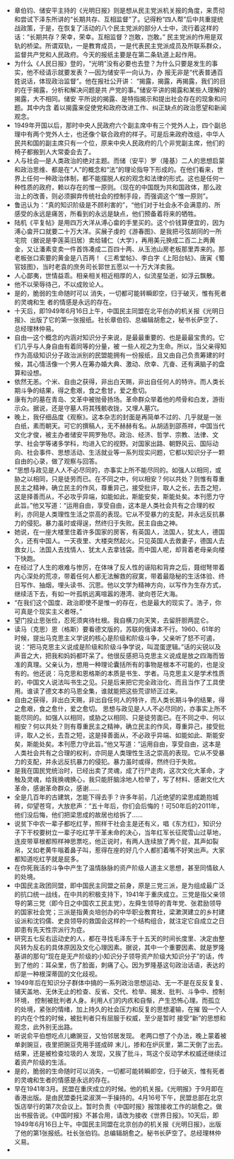 - 章伯钧、储安平主持的《光明日报》则是想从民主党派机关报的角度，来贯彻和尝试下泽东所讲的“长期共存、互相监督”了。记得粉“四人帮”后中共重提统战政策，于是，在恢复了活动的八个民主党派的部分人士中，流行着这样的话：“长期共存？荣幸，荣幸。互相监督？岂敢，岂敢。”
民主党派的作用是双轨的桥梁。所谓双轨，一是教育成员，一是代表民主党派成员及所联系群众，监督共产党和人民政府。今天的报纸主要是在第二条轨道上起作用。
- 为什么《人民日报》登的，“光明”没有必要也去登？为什么只要是发生的事实，他不经请示就要发表？—因为储安平一向认为，办 报无非是“代表普通百姓说话，体现政治监督”。他在报社公开讲： “揭露，揭露，再揭露，我们的目的在于揭露，分析和解决问题是共 产党的事。”储安平讲的揭露和某些人理解的揭露，大不相同。储安 平所说的揭露、是特指揭示和提出社会存在的现象和问题。其中内含 着以揭露来促使党和政府改进工作、纠正缺点的政治愿望和新闻观念。
- 1949年开国以后，那时中央人民政府六个副主席中有三个党外人上，四个副总理中有两个党外人士，也还像个联合政府的样子。可是后来政府改组，中华人民共和国的副主席只有一个位，原来中央人民政府的几个非党副主席，他们的椅子都搬到人大常委会去了。
- 人与社会—是人类政治的绝对主题。而储（安平）罗（隆基）二人的思想启蒙和政治思维、都是在“人”的概念和“法”的理论指导下形成的。在他们看来，世界上任何一种政治体制，都不能摆脱人权的观念和法律的形式。这也是任何一种性质的政府，赖以存在的惟一原则。（现在的中国既为共和国政体，那么政治上的改善，则必须摒弃传统社会的控制手段，而强调这个“惟一原则”。
- 鲁迅认为：“真的知识阶级是不顾利害的”，“他们对于社会永不会满意的、所感受的永远是痛苦，所看到的永远是缺点，他们预备着将来的牺牲。
- 陆机《平复帖》是用四万大洋从溥心畲的手里买的。这个价钱算便宜的，因为溥心畲开口就要二十万大洋。买展子虔的《游春图》、是我把弓弦胡同的一所宅院（据说是李莲英旧居）卖给辅仁（大学），再用美元换成二百二上两黄金，又让潘素变卖一件首饰凑成二百四十两、从玉池山房老板那里弄来的。那老板张口索要的黄金是八百两！《三希堂帖》、李白字《上阳台帖》、唐寅《蜀官妓图》，当时老袁的庶务司长郭世五愿以一十万大洋卖我。
- 人心鄙夷，世情益乖。相亲相关相近相厚的人，似流星坠逝，如浮云飘散。
- 他不以荣辱待己，不以成败论人。
- 是的，脆弱的生命随时可以 消失，一切都可能转瞬即空，归于破灭，惟有死者的灵魂和生 者的情感是永远的存在。
- 十天后，即1949年6月16日上午，中国民主同盟在北平创办的机关报《光明日报》、出版了它的第一张报纸。社长章伯钧、总编辑胡愈之，秘书长萨空了、总经理林仲易。
- 自由—这个概念的内涵对知识分子来说，是最最重要的、也是最最宝贵的。它们几乎与人身自由有着同等的分量，被 一些人视之为生命。所以，当父亲得知作为高级知识分子政治派别的民盟能拥有一份报纸，且又由自己负责筹建的时候，其心情活像一个男人在筹办婚大典、激动、欣幸、亢奋、还有满脑子的盘算和设想。
- 依然无恙。个米、自由之获得，非出白天赐，非出自任何人的特许。而人类长期斗争的结果，得之愈艰，食之愈甘，爱之愈切。
- 康有为的墓在青岛、文革中被抛骨扬场。革命群众举着他的颅骨和白发，游街示众。据说，还是守墓人将其残骸收拢，又埋人墓穴。
- 晚上，我仔细品度《观察》。这本杂志的封面是再简单不过的、几乎就是一张白纸，素而朝天。可它的撰稿人，无不赫赫有名。从胡适到邵燕祥，中国当代文化才俊，被主办者储安平网罗殆尽。政治、经济、哲学、宗教、法律、文学、社会学等诸多学科，均进入它的视野。对国家出路、朝野风云、国际动向、社会事件、思想活动、生活就业等一系列现实问题，它都以知识分子一颗自由的心录，做了观察与回答。
- “思想与政见是人人不必尽同的，亦事实上所不能尽同的。如强人以相同，或胁之以相同，只是徒劳而已。在不同之中，何以相安？何以共处？则惟有尊重民主之精神，确立民主的作风，尊重异己，接受批评，取人之长，去吾之短，这是择善而从，不必攻乎异端，如能如此，斯能安矣，斯能处矣。本刊愿力守此旨。”他又写道：“运用自由，享受自由，这本是人类社会共有之合理的权利，亦同是人类理性生活之崇高的表现。它从不受暴力的支配，并永远反抗暴力的侵犯。暴力虽时或得逞，然终归于失败。民主自由之神。
- 她说，在一座大楼里住着许多国家的房客，有英国人，法国人，犹太人，德国久，还有中国人。一天夜里、大楼突然起火。只见英国人去救妻子，德国人去救女儿、法国人去找情人、犹太人去拿钱袋。而中国人呢，却背着老母亲向楼下快跑。
- 在经过了人生的艰难与惨厉，在体味了反人性的诬陷和背弃之后，聂绀弩带着内心深处的荒凉，带着任何人都无法解救的寂寞，带着最隐秘的生活体验、终日写作、抽烟，埋头读书、沉思。他以文学为精神方向，以写作为生存方式，继续活下去，有如一叶孤帆远离喧嚣的港湾、驶向苍茫大海。
- “在我们这个国度、政治即使不是惟一的存在，也是最大的现实了。浩子，你可真是个现实主义者呀。”
- 望门投止思张俭，忍死须爽待杜根。我自横刀向天笑，去留肝胆两昆仑。
- 读马（克思）恩（格斯）要看德文版的，苏联的俄译本不行。1960、61年的时候，提出马克思主义学说的核心是阶级和阶级斗争，父亲听了怒不可遏，说：“把马克思主义说成是阶级和阶级斗争学说，叫混蛋逻辑。”话的尖锐以及声音之大，把我和妈妈都吓呆了。他很反感把马克思主义说成是放之四海而皆准的真理。父亲认为，想用一种理论囊括所有的事物是根本不可能的，也是没有的。他还说：马克思和恩格斯的本质是书生、学者。马克思主义是学术性质的，中国文人说法叫书生之见。只是后来把它完全政治化、而且当作了工具使用。谁读了德文本的马恩全集，谁就能把这些荒谬矫正过来。
- 自由之获得，非出白天赐，非出自任何人的特许，而人类长期斗争的结果，得之愈艰，食之愈什，爱之愈切。
思想与政见是人人不必尽同的，亦事实上所不能尽同的。如强人以相同，或胁之以相同、只是徒劳面已。在不同之中、何以相安？何以共处？则有尊重民主之精神，确立民主的作风，尊重异己，接受批评，取人之长，去吾之短，这是择善面从，不必政乎异端、如能如此、斯能安矣，斯能处矣。本刊愿力守此旨。”他又写道：“运用自由，享受自由，这本是人类社会共有之合理的权利，亦同是人类理性生活之崇高的表现。它从不受暴力的支配，并永远反抗暴力的侵犯。暴力虽时或得，然终归于失败。
- 是我在国民党统治时，已经出卖了灵魂，成了行尸走肉，这次文化大革命，才触及灵魂，给我换魂换心，我只能肝脑涂地人检举了，写了材料、感谢文化大革命，感谢革命群众，感谢……
- 全是几百年的古建筑，怎能下得去手？许多年前，几近绝望的梁思成跪抱城砖，仰望苍穹，大放悲声：“五十年后，你们会后悔的！可50年后的2011年，他们没后悔，他们把梁思成的故居也给拆了……
- 说贫下中农一辈子都吃红芋，照样干社会主是还有义，唱《东方红》，知识分子下干校要树立一辈子吃红芋干革未命的决心，当年红军长征爬雪山过草地，连皮带草根都照样神思票吃，他正说时，有两人连续放了两个屁，其声如裂帛，又如老黄牛嗡着鼻子叫，惹得在座的好几个人都扪着嘴不好笑出声。大家都知道吃红芋就是屁多。
- 在你死我活的斗争中产生了温情脉脉的资产阶级人道主义思想，甚至同情敌人的处境。
- 中国民主政团同盟，即中国民主同盟之前身，原是三党三派，是为组成最广泛的抗口统一战线，在中共的积极支持下，1941年于重庆成立。三党是指父亲领导的第三党（即今日之中国农工民主党），左舜生领导的青年党、张君励领导的国家社会党；三派是指黄炎培创办的中华职业教育社，梁漱溟建立的乡村建设派和沈钧儒、史良领导的救国会这样的一个结构组合，就注定它自成立之日即患有先天性宗派行为症。
- 研究五七反右运动史的人，都在寻找毛泽东于十五天的时间长度里、决定由整风转为反右的具体原因及文化心理因素。据说，其中一个重要因素、就是罗隆基讲的那句“现在是无产阶级的小知识分子领导资产阶级大知识分子”的话，传到了他的：耳朵里，伤了脸面，刺痛了心。因为罗隆基这句政治话语，表达的却是一种根深蒂固的文化歧视。
- 1949年后在知识分子群体中搞的一系列政治思想运动、无一不是在反反复复、铺天盖地、无休无止的检查、反省、交代、检举、揭发、批判、斗争中、控制环境， 控制被批判者人身。利用人们的内疚和自惭，产生恐怖心理。而孤立 的处境，紧张的情绪，加上持久的社会压力和反复的思想灌输，在摧 毁一个人的内在个性的时候，被批判者只有屈服于权威，至少是暂时 接受“新”的思想和观念，此外别无出路。
- 听说俞平伯想吃点儿嫩豌豆，又怕邻居发现。 老两口想了个办法，晚上蒙着被单剥豌豆，夜里把豌豆壳用手搓成碎 末儿，掺和在炉灰里，第二天倒了出去。结果，还是被检查垃圾的人 发现，又挨了批斗，骂这个反动学术权威还继续过着资产阶级的生活。
- 是的，脆弱的生命随时可以消失，一切都可能转瞬即空，归于破灭，惟有死者的灵魂和生者的情感是永远的存在。
- 早在1941年3月。民盟在重庆成立的时候。他的机关报。《光明报》于9月即在香港出版。是由民盟委托梁淑溟一手操持的。4月16号下午，民盟总部在北京饭店举行的第7次会议上。暂时负责《中国时报》报馆接收工作的胡愈之。做出书报告说。《中国时报》不甚合用，请改为接收《世界日报》。10天后，即1949年6月16日上午。中国民主同盟在北京创办的机关报《光明日报》，出版了他的第1张报纸。社长张伯钧。总编辑胡愈之。秘书长萨空了。总经理林仲义易。
- 
